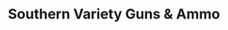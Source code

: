 ---
title: "Southern Variety Guns & Ammo"
url: /biscoe/southern-variety-guns-and-ammo/
shop: weapons
---